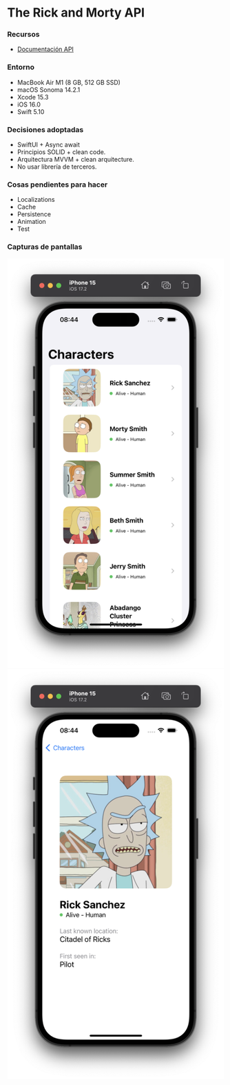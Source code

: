 # The Rick and Morty API

### Recursos
- [Documentación API](https://rickandmortyapi.com/documentation)

### Entorno
- MacBook Air M1 (8 GB, 512 GB SSD)
- macOS Sonoma 14.2.1
- Xcode 15.3
- iOS 16.0
- Swift 5.10

### Decisiones adoptadas
- SwiftUI + Async await
- Principios SOLID + clean code.
- Arquitectura MVVM + clean arquitecture.
- No usar librería de terceros.

### Cosas pendientes para hacer
- Localizations
- Cache
- Persistence
- Animation
- Test

### Capturas de pantallas

![Characters](characters.png "Characters")
![Character](character.png "Character")

